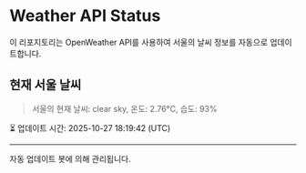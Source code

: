 
# Weather API Status

이 리포지토리는 OpenWeather API를 사용하여 서울의 날씨 정보를 자동으로 업데이트합니다.

## 현재 서울 날씨
> 서울의 현재 날씨: clear sky, 온도: 2.76°C, 습도: 93%

⏳ 업데이트 시간: 2025-10-27 18:19:42 (UTC)

---
자동 업데이트 봇에 의해 관리됩니다.
